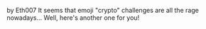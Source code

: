 by Eth007
It seems that emoji "crypto" challenges are all the rage nowadays... Well, here's another one for you!
